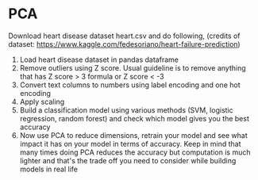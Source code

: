 # PCA
Download heart disease dataset heart.csv and do following, (credits of dataset:
https://www.kaggle.com/fedesoriano/heart-failure-prediction)

1. Load heart disease dataset in pandas dataframe
2. Remove outliers using Z score. Usual guideline is to remove anything that has Z score &gt; 3
formula or Z score &lt; -3
3. Convert text columns to numbers using label encoding and one hot encoding
4. Apply scaling
5. Build a classification model using various methods (SVM, logistic regression, random forest)
and check which model gives you the best accuracy
6. Now use PCA to reduce dimensions, retrain your model and see what impact it has on your
model in terms of accuracy. Keep in mind that many times doing PCA reduces the accuracy but
computation is much lighter and that&#39;s the trade off you need to consider while building models
in real life
